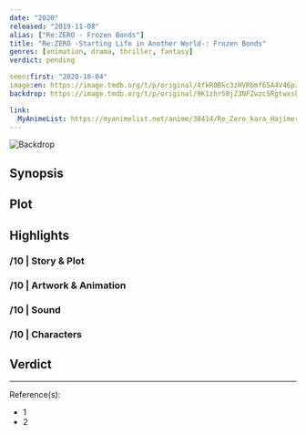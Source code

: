 ```yaml
---
date: "2020"
released: "2019-11-08"
alias: ["Re:ZERO - Frozen Bonds"]
title: "Re:ZERO -Starting Life in Another World-: Frozen Bonds"
genres: [animation, drama, thriller, fantasy]
verdict: pending

seen:first: "2020-10-04"
image:en: https://image.tmdb.org/t/p/original/4fkROBkc3zHVRbmf65A4V46pznD.jpg
backdrop: https://image.tmdb.org/t/p/original/9K1zhrS8jZ3NFZwzc5RgtwxskLT.jpg

link:
  MyAnimeList: https://myanimelist.net/anime/38414/Re_Zero_kara_Hajimeru_Isekai_Seikatsu_-_Hyouketsu_no_Kizuna
---
```


![Backdrop]()

## Synopsis

## Plot

## Highlights

### /10 | Story & Plot

### /10 | Artwork & Animation

### /10 | Sound

### /10 | Characters

## Verdict

<!-- SPOILERS -->

<!-- CLOSING -->

---
Reference(s):

- 1
- 2

